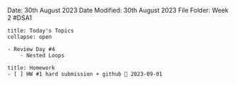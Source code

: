 Date: 30th August 2023
Date Modified: 30th August 2023
File Folder: Week 2
#DSA1

```ad-abstract
title: Today's Topics
collapse: open

- Review Day #4
	- Nested Loops

```

```ad-note
title: Homework
- [ ] HW #1 hard submission + github 📅 2023-09-01 
```


